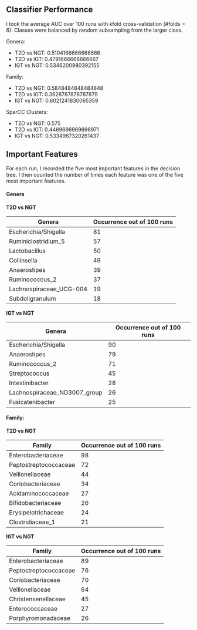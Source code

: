 ## Classifier Performance

I took the average AUC over 100 runs with kfold cross-validation (#folds = 6). Classes were balanced by random subsampling from the larger class.

Genera:
- T2D vs NGT: 0.5104166666666666
- T2D vs IGT: 0.4791666666666667
- IGT vs NGT: 0.5346200980392155

Family:
- T2D vs NGT: 0.5848484848484848
- T2D vs IGT: 0.3628787878787879
- IGT vs NGT: 0.6021241830065359

SparCC Clusters:
- T2D vs NGT: 0.575
- T2D vs IGT: 0.4469696969696971
- IGT vs NGT: 0.5334967320261437

## Important Features

For each run, I recorded the five most important features in the decision tree. I then counted the number of times each feature was one of the five most important features.

#### Genera

**T2D vs NGT**

|Genera   | Occurrence out of 100 runs|
|----------------------|---|
| Escherichia/Shigella    | 81 |
| Ruminiclostridium_5     | 57 |
| Lactobacillus           | 50 |
| Collinsella             | 49 |
| Anaerostipes            | 39 |
| Ruminococcus_2          | 37 |
| Lachnospiraceae_UCG-004 | 19 |
| Subdoligranulum         | 18 |

**IGT vs NGT**

| Genera   | Occurrence out of 100 runs|
|----------------------|---|
| Escherichia/Shigella         | 90 |
| Anaerostipes                 | 79 |
| Ruminococcus_2               | 71 |
| Streptococcus                | 45 |
| Intestinibacter              | 28 |
| Lachnospiraceae_ND3007_group | 26 |
| Fusicatenibacter             | 25 |


#### Family:

**T2D vs NGT**

| Family   | Occurrence out of 100 runs|
|-----------------------|----|
| Enterobacteriaceae    | 98 |
| Peptostreptococcaceae | 72 |
| Veillonellaceae       | 44 |
| Coriobacteriaceae     | 34 |
| Acidaminococcaceae    | 27 |
| Bifidobacteriaceae    | 26 |
| Erysipelotrichaceae   | 24 |
| Clostridiaceae_1      | 21 |

**IGT vs NGT**

| Family   | Occurrence out of 100 runs|
|-----------------------|----|
| Enterobacteriaceae    | 89 |
| Peptostreptococcaceae | 76 |
| Coriobacteriaceae     | 70 |
| Veillonellaceae       | 64 |
| Christensenellaceae   | 45 |
| Enterococcaceae       | 27 |
| Porphyromonadaceae    | 26 |
